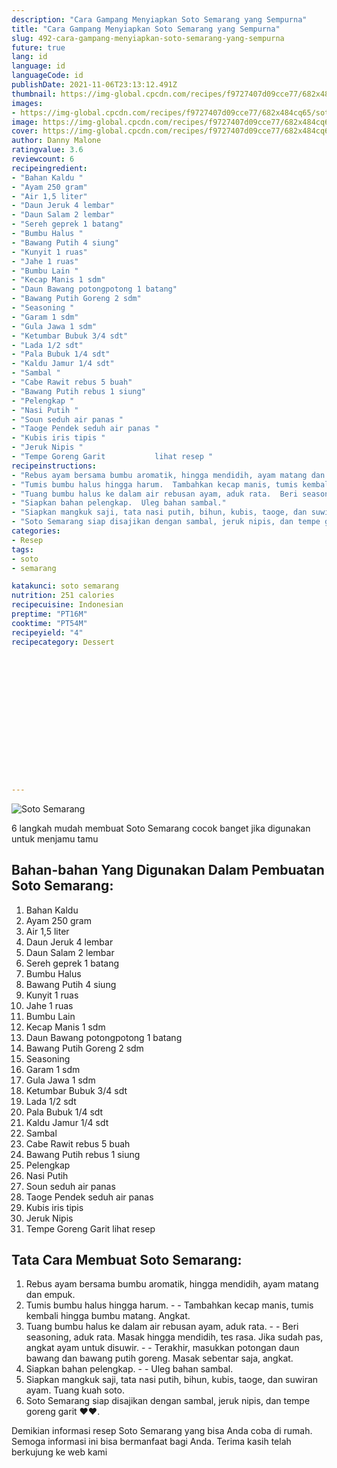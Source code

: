 ```yaml
---
description: "Cara Gampang Menyiapkan Soto Semarang yang Sempurna"
title: "Cara Gampang Menyiapkan Soto Semarang yang Sempurna"
slug: 492-cara-gampang-menyiapkan-soto-semarang-yang-sempurna
future: true
lang: id
language: id
languageCode: id
publishDate: 2021-11-06T23:13:12.491Z 
thumbnail: https://img-global.cpcdn.com/recipes/f9727407d09cce77/682x484cq65/soto-semarang-foto-resep-utama.webp
images:
- https://img-global.cpcdn.com/recipes/f9727407d09cce77/682x484cq65/soto-semarang-foto-resep-utama.webp
image: https://img-global.cpcdn.com/recipes/f9727407d09cce77/682x484cq65/soto-semarang-foto-resep-utama.webp
cover: https://img-global.cpcdn.com/recipes/f9727407d09cce77/682x484cq65/soto-semarang-foto-resep-utama.webp
author: Danny Malone
ratingvalue: 3.6
reviewcount: 6
recipeingredient:
- "Bahan Kaldu "
- "Ayam 250 gram"
- "Air 1,5 liter"
- "Daun Jeruk 4 lembar"
- "Daun Salam 2 lembar"
- "Sereh geprek 1 batang"
- "Bumbu Halus "
- "Bawang Putih 4 siung"
- "Kunyit 1 ruas"
- "Jahe 1 ruas"
- "Bumbu Lain "
- "Kecap Manis 1 sdm"
- "Daun Bawang potongpotong 1 batang"
- "Bawang Putih Goreng 2 sdm"
- "Seasoning "
- "Garam 1 sdm"
- "Gula Jawa 1 sdm"
- "Ketumbar Bubuk 3/4 sdt"
- "Lada 1/2 sdt"
- "Pala Bubuk 1/4 sdt"
- "Kaldu Jamur 1/4 sdt"
- "Sambal "
- "Cabe Rawit rebus 5 buah"
- "Bawang Putih rebus 1 siung"
- "Pelengkap "
- "Nasi Putih "
- "Soun seduh air panas "
- "Taoge Pendek seduh air panas "
- "Kubis iris tipis "
- "Jeruk Nipis "
- "Tempe Goreng Garit           lihat resep "
recipeinstructions:
- "Rebus ayam bersama bumbu aromatik, hingga mendidih, ayam matang dan empuk."
- "Tumis bumbu halus hingga harum.  Tambahkan kecap manis, tumis kembali hingga bumbu matang. Angkat."
- "Tuang bumbu halus ke dalam air rebusan ayam, aduk rata.  Beri seasoning, aduk rata. Masak hingga mendidih, tes rasa. Jika sudah pas, angkat ayam untuk disuwir.  Terakhir, masukkan potongan daun bawang dan bawang putih goreng. Masak sebentar saja, angkat."
- "Siapkan bahan pelengkap.  Uleg bahan sambal."
- "Siapkan mangkuk saji, tata nasi putih, bihun, kubis, taoge, dan suwiran ayam. Tuang kuah soto."
- "Soto Semarang siap disajikan dengan sambal, jeruk nipis, dan tempe goreng garit ♥️♥️."
categories:
- Resep
tags:
- soto
- semarang

katakunci: soto semarang 
nutrition: 251 calories
recipecuisine: Indonesian
preptime: "PT16M"
cooktime: "PT54M"
recipeyield: "4"
recipecategory: Dessert


     
    
    
    
    
    
    
    
    
    
    
      
    
---
```



![Soto Semarang](https://img-global.cpcdn.com/recipes/f9727407d09cce77/682x484cq65/soto-semarang-foto-resep-utama.webp)

6 langkah mudah membuat  Soto Semarang cocok banget jika digunakan untuk menjamu tamu

<!--inarticleads1-->

## Bahan-bahan Yang Digunakan Dalam Pembuatan Soto Semarang:

1. Bahan Kaldu 
1. Ayam 250 gram
1. Air 1,5 liter
1. Daun Jeruk 4 lembar
1. Daun Salam 2 lembar
1. Sereh geprek 1 batang
1. Bumbu Halus 
1. Bawang Putih 4 siung
1. Kunyit 1 ruas
1. Jahe 1 ruas
1. Bumbu Lain 
1. Kecap Manis 1 sdm
1. Daun Bawang potongpotong 1 batang
1. Bawang Putih Goreng 2 sdm
1. Seasoning 
1. Garam 1 sdm
1. Gula Jawa 1 sdm
1. Ketumbar Bubuk 3/4 sdt
1. Lada 1/2 sdt
1. Pala Bubuk 1/4 sdt
1. Kaldu Jamur 1/4 sdt
1. Sambal 
1. Cabe Rawit rebus 5 buah
1. Bawang Putih rebus 1 siung
1. Pelengkap 
1. Nasi Putih 
1. Soun seduh air panas 
1. Taoge Pendek seduh air panas 
1. Kubis iris tipis 
1. Jeruk Nipis 
1. Tempe Goreng Garit           lihat resep 



<!--inarticleads2-->

## Tata Cara Membuat Soto Semarang:

1. Rebus ayam bersama bumbu aromatik, hingga mendidih, ayam matang dan empuk.
1. Tumis bumbu halus hingga harum. -  - Tambahkan kecap manis, tumis kembali hingga bumbu matang. Angkat.
1. Tuang bumbu halus ke dalam air rebusan ayam, aduk rata. -  - Beri seasoning, aduk rata. Masak hingga mendidih, tes rasa. Jika sudah pas, angkat ayam untuk disuwir. -  - Terakhir, masukkan potongan daun bawang dan bawang putih goreng. Masak sebentar saja, angkat.
1. Siapkan bahan pelengkap. -  - Uleg bahan sambal.
1. Siapkan mangkuk saji, tata nasi putih, bihun, kubis, taoge, dan suwiran ayam. Tuang kuah soto.
1. Soto Semarang siap disajikan dengan sambal, jeruk nipis, dan tempe goreng garit ♥️♥️.




Demikian informasi  resep Soto Semarang   yang bisa Anda coba di rumah. Semoga informasi ini bisa bermanfaat bagi Anda. Terima kasih telah berkujung ke web kami
